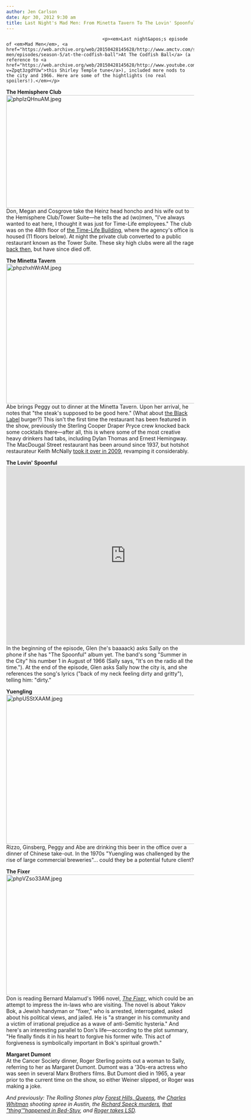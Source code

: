 ```yaml
---
author: Jen Carlson
date: Apr 30, 2012 9:30 am
title: Last Night's Mad Men: From Minetta Tavern To The Lovin' Spoonful
---
```


	
										<p><em>Last night&apos;s episode of <em>Mad Men</em>, <a href="https://web.archive.org/web/20150428145628/http://www.amctv.com/shows/mad-men/episodes/season-5/at-the-codfish-ball">At The Codfish Ball</a> (a reference to <a href="https://web.archive.org/web/20150428145628/http://www.youtube.com/watch?v=Zpqt3zgdYUw">this Shirley Temple tune</a>), included more nods to the city and 1966. Here are some of the hightlights (no real spoilers!).</em></p>

<p><strong>The Hemisphere Club</strong><br>
<span class="mt-enclosure mt-enclosure-image" style="display: inline;"> <img alt="phpIzQHnuAM.jpeg" src="https://web.archive.org/web/20150428145628im_/http://gothamist.com/attachments/arts_jen/phpIzQHnuAM.jpeg" width="640" height="302" class="image-none"> </span><br>
Don, Megan and Cosgrove take the Heinz head honcho and his wife out to the Hemisphere Club/Tower Suite&#x2014;he tells the ad (wo)men, &quot;I&apos;ve always wanted to eat here, I thought it was just for Time-Life employees.&quot; The club was on the 48th floor of <a href="https://web.archive.org/web/20150428145628/http://www.thecityreview.com/timelife.html">the Time-Life Building</a>, where the agency&apos;s office is housed (11 floors below). At night the private club converted to a public restaurant known as the Tower Suite. These sky high clubs were all the rage <a href="https://web.archive.org/web/20150428145628/http://www.nytimes.com/2005/05/26/garden/26cloud.html">back then</a>, but have since died off.</p>

<p><strong>The Minetta Tavern</strong><br>
<span class="mt-enclosure mt-enclosure-image" style="display: inline;"> <img alt="phpzhxhWrAM.jpeg" src="https://web.archive.org/web/20150428145628im_/http://gothamist.com/attachments/arts_jen/phpzhxhWrAM.jpeg" width="640" height="374" class="image-none"> </span><br>
Abe brings Peggy out to dinner at the Minetta Tavern. Upon her arrival, he notes that &quot;the steak&apos;s supposed to be good here.&quot; (What about <a href="https://web.archive.org/web/20150428145628/http://gothamist.com/2012/04/09/meat_men_mad_at_wendys_over_black_l.php">the Black Label</a> burger?) This isn&apos;t the first time the restaurant has been featured in the show, previously the Sterling Cooper Draper Pryce crew knocked back some cocktails there&#x2014;after all, this is where some of the most creative heavy drinkers had tabs, including Dylan Thomas and Ernest Hemingway. The MacDougal Street restaurant has been around since 1937, but hotshot restaurateur Keith McNally <a href="https://web.archive.org/web/20150428145628/http://gothamist.com/2009/03/10/new_restaurant_on_the_radar_minetta.php"> took it over in 2009</a>, revamping it considerably. </p>

<p><strong>The Lovin&apos; Spoonful</strong><br>
<iframe width="640" height="480" src="https://web.archive.org/web/20150428145628if_/http://www.youtube.com/embed/NbQK-w2ARsw" frameborder="0" allowfullscreen></iframe><br>
In the beginning of the episode, Glen (he&apos;s baaaack) asks Sally on the phone if she has &quot;The Spoonful&quot; album yet. The band&apos;s song &quot;Summer in the City&quot; his number 1 in August of 1966 (Sally says, &quot;It&apos;s on the radio all the time.&quot;). At the end of the episode, Glen asks Sally how the city is, and she references the song&apos;s lyrics (&quot;back of my neck feeling dirty and gritty&quot;), telling him: &quot;dirty.&quot;</p>

<p><strong>Yuengling</strong><br>
<span class="mt-enclosure mt-enclosure-image" style="display: inline;"> <img alt="phpUSStXAAM.jpeg" src="https://web.archive.org/web/20150428145628im_/http://gothamist.com/attachments/arts_jen/phpUSStXAAM.jpeg" width="640" height="400" class="image-none"> </span><br>
Rizzo, Ginsberg, Peggy and Abe are drinking this beer in the office over a dinner of Chinese take-out. In the 1970s &quot;Yuengling was challenged by the rise of large commercial breweries&quot;... could they be a potential future client?</p>

<p><strong>The Fixer</strong><br>
<span class="mt-enclosure mt-enclosure-image" style="display: inline;"> <img alt="phpVZso33AM.jpeg" src="https://web.archive.org/web/20150428145628im_/http://gothamist.com/attachments/arts_jen/phpVZso33AM.jpeg" width="596" height="323" class="image-none"> </span><br>
Don is reading Bernard Malamud&apos;s 1966 novel, <a href="https://web.archive.org/web/20150428145628/http://en.wikipedia.org/wiki/The_Fixer_(Malamud_novel)"><em>The Fixer</em></a>, which could be an attempt to impress the in-laws who are visiting. The novel is about Yakov Bok, a Jewish handyman or &quot;fixer,&quot; who is arrested, interrogated, asked about his political views, and jailed. He is &quot;a stranger in his community and a victim of irrational prejudice as a wave of anti-Semitic hysteria.&quot; And here&apos;s an interesting parallel to Don&apos;s life&#x2014;according to the plot summary, &quot;He finally finds it in his heart to forgive his former wife. This act of forgiveness is symbolically important in Bok&apos;s spiritual growth.&quot;</p>

<p><strong>Margaret Dumont</strong><br>
At the Cancer Society dinner, Roger Sterling points out a woman to Sally, referring to her as Margaret Dumont. Dumont was a &apos;30s-era actress who was seen in several Marx Brothers films. But Dumont died in 1965, a year prior to the current time on the show, so either Weiner slipped, or Roger was making a joke.</p>

<p><em>And previously: The Rolling Stones play <a href="https://web.archive.org/web/20150428145628/http://gothamist.com/2012/04/02/the_rolling_stones_at_forest_hills.php#photo-1">Forest Hills, Queens</a>, the <a href="https://web.archive.org/web/20150428145628/http://gothamist.com/2012/04/16/mad_mens_latest_historical_referenc.php">Charles Whitman</a> shooting spree in Austin, the <a href="https://web.archive.org/web/20150428145628/http://chicagoist.com/2012/04/09/mad_men_uses_speck_murders_as_plot.php">Richard Speck murders</a>, <a href="https://web.archive.org/web/20150428145628/http://gothamist.com/2012/04/09/what_happened_in_bed-stuy_in_1966.php">that &quot;thing&apos;&quot;happened in Bed-Stuy</a>, and <a href="https://web.archive.org/web/20150428145628/http://gothamist.com/2012/04/23/last_nights_trippy_mad_men_from_how.php">Roger takes LSD</a>.</em></p>					
										
									
				